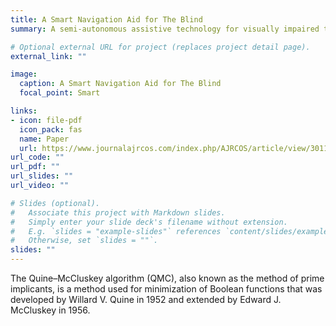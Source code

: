 ```yaml
---
title: A Smart Navigation Aid for The Blind
summary: A semi-autonomous assistive technology for visually impaired that can provide visual self-localization and mapping, detect and track objects in the user’s environment, adapt to a new environment, recognize human activity, appropriately inform the user about their environment and permit the user to navigate their environment with minimal assistance.

# Optional external URL for project (replaces project detail page).
external_link: ""

image:
  caption: A Smart Navigation Aid for The Blind
  focal_point: Smart

links:
- icon: file-pdf
  icon_pack: fas
  name: Paper
  url: https://www.journalajrcos.com/index.php/AJRCOS/article/view/30114/56510
url_code: ""
url_pdf: ""
url_slides: ""
url_video: ""

# Slides (optional).
#   Associate this project with Markdown slides.
#   Simply enter your slide deck's filename without extension.
#   E.g. `slides = "example-slides"` references `content/slides/example-slides.md`.
#   Otherwise, set `slides = ""`.
slides: ""
---
```

The Quine–McCluskey algorithm (QMC), also known as the method of prime implicants, is a method used for minimization of Boolean functions that was developed by Willard V. Quine in 1952 and extended by Edward J. McCluskey in 1956.